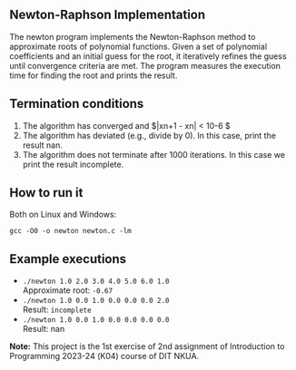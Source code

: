 ## Newton-Raphson Implementation

The newton program implements the Newton-Raphson method to approximate roots of polynomial functions. Given a set of polynomial coefficients and an initial guess for the root, it iteratively refines the guess until convergence criteria are met. The program measures the execution time for finding the root and prints the result. 

## Termination conditions

1. The algorithm has converged and $|xn+1 - xn| < 10-6 $
2. The algorithm has deviated (e.g., divide by 0). In this case, print the result nan. 
3. The algorithm does not terminate after 1000 iterations. In this case we print the result incomplete.

## How to run it

Both on Linux and Windows: 

`gcc -O0 -o newton newton.c -lm`

## Example executions

- `./newton 1.0 2.0 3.0 4.0 5.0 6.0 1.0`<br>
   Approximate root: `-0.67`
- `./newton 1.0 0.0 1.0 0.0 0.0 0.0 2.0`<br>
   Result: `incomplete`
- `./newton 1.0 0.0 1.0 0.0 0.0 0.0 0.0`<br>
    Result: nan
 

**Note:** This project is the 1st exercise of 2nd assignment of Introduction to Programming 2023-24 (Κ04) course of DIT NKUA.